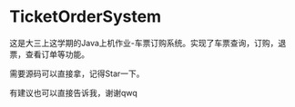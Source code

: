 # TicketOrderSystem
这是大三上这学期的Java上机作业-车票订购系统。实现了车票查询，订购，退票，查看订单等功能。

需要源码可以直接拿，记得Star一下。

有建议也可以直接告诉我，谢谢qwq
